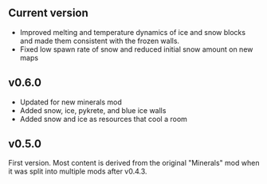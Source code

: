 ## Current version

* Improved melting and temperature dynamics of ice and snow blocks and made them consistent with the frozen walls.
* Fixed low spawn rate of snow and reduced initial snow amount on new maps

## v0.6.0

* Updated for new minerals mod
* Added snow, ice, pykrete, and blue ice walls
* Added snow and ice as resources that cool a room

## v0.5.0

First version. Most content is derived from the original "Minerals" mod when it was split into multiple mods after v0.4.3.
